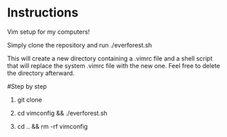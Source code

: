 # Instructions
Vim setup for my computers!

Simply clone the repository and run ./everforest.sh

This will create a new directory containing a .vimrc file and a shell script that will replace the system .vimrc file with the new one. Feel free to delete the directory afterward.

#Step by step

1) git clone <repo link>

2) cd vimconfig && ./everforest.sh

3) cd .. && rm -rf vimconfig
